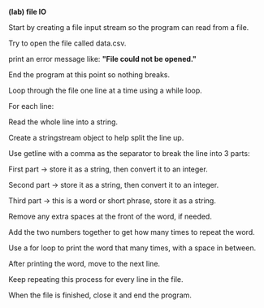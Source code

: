 **(lab) file IO**

Start by creating a file input stream so the program can read from a file.

Try to open the file called data.csv.

print an error message like:
**"File could not be opened."**

End the program at this point so nothing breaks.

Loop through the file one line at a time using a while loop.

For each line:

Read the whole line into a string.

Create a stringstream object to help split the line up.

Use getline with a comma as the separator to break the line into 3 parts:

First part → store it as a string, then convert it to an integer.

Second part → store it as a string, then convert it to an integer.

Third part → this is a word or short phrase, store it as a string.

Remove any extra spaces at the front of the word, if needed.

Add the two numbers together to get how many times to repeat the word.

Use a for loop to print the word that many times, with a space in between.

After printing the word, move to the next line.

Keep repeating this process for every line in the file.

When the file is finished, close it and end the program.
